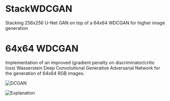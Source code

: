 # StackWDCGAN
Stacking 256x256 U-Net GAN on top of a 64x64 WDCGAN for higher image generation


# 64x64 WDCGAN
Implementation of an improved (gradient penalty on discriminator/critic loss) Wasserstein Deep Convolutional Generative Adversarial Network for the generation of 64x64 RGB images.

![DCGAN](https://gluon.mxnet.io/_images/dcgan.png)

![Explanation](https://cdn-images-1.medium.com/max/1600/1*JnBQNCOJxa8w9YMc5YjoXQ.png)
